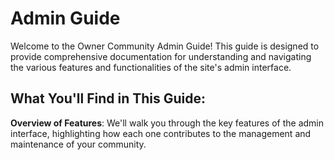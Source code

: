 # Admin Guide 
Welcome to the Owner Community Admin Guide! This guide is designed to provide comprehensive documentation for understanding and navigating the various features and functionalities of the site's admin interface.

## What You'll Find in This Guide:

**Overview of Features**: We'll walk you through the key features of the admin interface, highlighting how each one contributes to the management and maintenance of your community.
